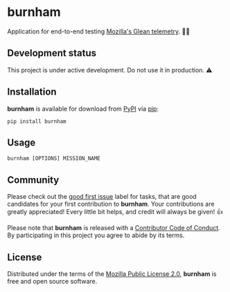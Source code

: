 # burnham

Application for end-to-end testing [Mozilla's Glean telemetry][Glean]. 👩‍🚀

## Development status

This project is under active development. Do not use it in production. ⚠️

## Installation

**burnham** is available for download from [PyPI][PyPI] via [pip][pip]:

```text
pip install burnham
```

## Usage

```text
burnham [OPTIONS] MISSION_NAME
```

## Community

Please check out the [good first issue][good first issue] label for tasks, that
are good candidates for your first contribution to **burnham**. Your
contributions are greatly appreciated! Every little bit helps, and credit will
always be given! 👍

Please note that **burnham** is released with a [Contributor Code of
Conduct][code of conduct]. By participating in this project you agree to abide
by its terms.

## License

Distributed under the terms of the [Mozilla Public License 2.0][license],
**burnham** is free and open source software.

[Glean]: https://mozilla.github.io/glean/book/index.html
[PyPI]: https://pypi.org/project/burnham/
[pip]: https://pypi.org/project/pip/
[good first issue]: https://github.com/hackebrot/burnham/labels/good%20first%20issue
[code of conduct]: https://github.com/hackebrot/burnham/blob/master/application/CODE_OF_CONDUCT.md
[license]: https://github.com/hackebrot/burnham/blob/master/application/LICENSE

